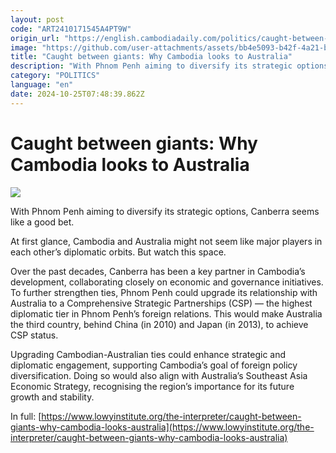 ```yaml
---
layout: post
code: "ART2410171545A4PT9W"
origin_url: "https://english.cambodiadaily.com/politics/caught-between-giants-why-cambodia-looks-to-australia-189804/"
image: "https://github.com/user-attachments/assets/bb4e5093-b42f-4a21-b049-05885242b32b"
title: "Caught between giants: Why Cambodia looks to Australia"
description: "With Phnom Penh aiming to diversify its strategic options, Canberra seems like a good bet."
category: "POLITICS"
language: "en"
date: 2024-10-25T07:48:39.862Z
---
```


# Caught between giants: Why Cambodia looks to Australia

 ![](https://github.com/user-attachments/assets/f4a538ca-3572-4a8f-8e27-630671bcaea1)

With Phnom Penh aiming to diversify its strategic options, Canberra seems like a good bet.

At first glance, Cambodia and Australia might not seem like major players in each other’s diplomatic orbits. But watch this space.

Over the past decades, Canberra has been a key partner in Cambodia’s development, collaborating closely on economic and governance initiatives. To further strengthen ties, Phnom Penh could upgrade its relationship with Australia to a Comprehensive Strategic Partnerships (CSP) — the highest diplomatic tier in Phnom Penh’s foreign relations. This would make Australia the third country, behind China (in 2010) and Japan (in 2013), to achieve CSP status.

Upgrading Cambodian-Australian ties could enhance strategic and diplomatic engagement, supporting Cambodia’s goal of foreign policy diversification. Doing so would also align with Australia’s Southeast Asia Economic Strategy, recognising the region’s importance for its future growth and stability.

In full: [https://www.lowyinstitute.org/the-interpreter/caught-between-giants-why-cambodia-looks-australia](https://www.lowyinstitute.org/the-interpreter/caught-between-giants-why-cambodia-looks-australia)